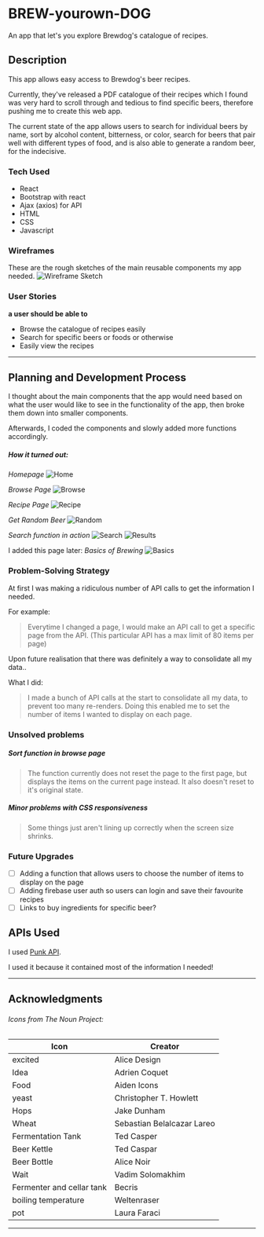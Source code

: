 # BREW-yourown-DOG

An app that let's you explore Brewdog's catalogue of recipes.

## Description

This app allows easy access to Brewdog's beer recipes.

Currently, they've released a PDF catalogue of their recipes which I found was very hard to scroll through and tedious to find specific beers, therefore pushing me to create this web app.

The current state of the app allows users to search for individual beers by name, sort by alcohol content, bitterness, or color, search for beers that pair well with different types of food, and is also able to generate a random beer, for the indecisive.

### Tech Used

* React
* Bootstrap with react
* Ajax (axios) for API
* HTML
* CSS
* Javascript


### Wireframes

These are the rough sketches of the main reusable components my app needed.
![Wireframe Sketch](/userstory/wireframes.jpg)

### User Stories

**a user should be able to**
* Browse the catalogue of recipes easily
* Search for specific beers or foods or otherwise
* Easily view the recipes

---

## Planning and Development Process

I thought about the main components that the app would need based on what the user would like to see in the functionality of the app, then broke them down into smaller components.

Afterwards, I coded the components and slowly added more functions accordingly.

##### How it turned out:
_Homepage_
![Home](/userstory/home.png)

_Browse Page_
![Browse](/userstory/sort.png)

_Recipe Page_
![Recipe](/userstory/beerrecipe.png)

_Get Random Beer_
![Random](/userstory/randombeer.png)

_Search function in action_
![Search](/userstory/search.png)
![Results](/userstory/searchres.png)

I added this page later:
_Basics of Brewing_
![Basics](/userstory/basics.png)

### Problem-Solving Strategy

At first I was making a ridiculous number of API calls to get the information I needed.

For example:
> Everytime I changed a page, I would make an API call to get a specific page from the API.
> (This particular API has a max limit of 80 items per page)

Upon future realisation that there was definitely a way to consolidate all my data..

What I did:
> I made a bunch of API calls at the start to consolidate all my data, to prevent too many re-renders.
> Doing this enabled me to set the number of items I wanted to display on each page.


### Unsolved problems

##### Sort function in browse page

> The function currently does not reset the page to the first page, but displays the items on the current page instead.
> It also doesn't reset to it's original state.

##### Minor problems with CSS responsiveness

> Some things just aren't lining up correctly when the screen size shrinks.

### Future Upgrades

- [ ] Adding a function that allows users to choose the number of items to display on the page
- [ ] Adding firebase user auth so users can login and save their favourite recipes
- [ ] Links to buy ingredients for specific beer?

## APIs Used

I used [Punk API](https://punkapi.com/).

I used it because it contained most of the information I needed!

---

## Acknowledgments
###### Icons from The Noun Project:
Icon | Creator
--------- | ---------
excited | Alice Design
Idea | Adrien Coquet
Food | Aiden Icons
yeast | Christopher T. Howlett
Hops | Jake Dunham
Wheat | Sebastian Belalcazar Lareo
Fermentation Tank | Ted Casper
Beer Kettle | Ted Caspar
Beer Bottle | Alice Noir
Wait | Vadim Solomakhim
Fermenter and cellar tank | Becris
boiling temperature | Weltenraser
pot | Laura Faraci

---
